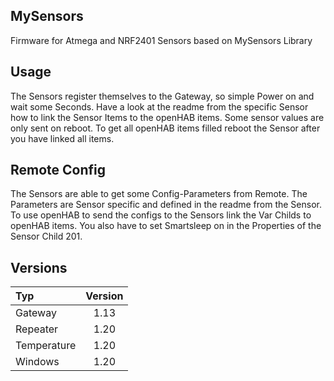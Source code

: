 ## MySensors
Firmware for Atmega and NRF2401 Sensors based on MySensors Library

## Usage
The Sensors register themselves to the Gateway, so simple Power on and wait some Seconds. Have a look at the readme from the specific Sensor how to link the Sensor Items to the openHAB items.
Some sensor values are only sent on reboot. To get all openHAB items filled reboot the Sensor after you have linked all items. 

## Remote Config
The Sensors are able to get some Config-Parameters from Remote. The Parameters are Sensor specific and defined in the readme from the Sensor. To use openHAB to send the configs to the Sensors link the Var Childs to openHAB items. You also have to set Smartsleep on in the Properties of the Sensor Child 201.

## Versions
| Typ | Version | 
|:--- |:-------:|
| Gateway  | 1.13 |
| Repeater | 1.20 |
| Temperature | 1.20 |
| Windows | 1.20 |
